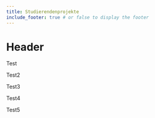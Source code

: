```yaml
---
title: Studierendenprojekte
include_footer: true # or false to display the footer
---
```


# Header

Test

Test2

Test3

Test4

Test5